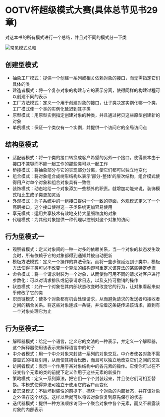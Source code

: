 # OOTV杯超级模式大赛(具体总节见书29章)

对这本书的所有模式进行一个总结，并且对不同的模式分一下类

![常见模式总和](picture/第二十九章/常见模式总和.png)

## 创建型模式

- 抽象工厂模式：提供一个创建一系列或相关依赖对象的接口，而无需指定它们具体的类
- 建造者模式：将一个复杂对象的构建与它的表示分离，使得同样的构建过程可以创建不同的表示
- 工厂方法模式：定义一个用于创建对象的接口，让子类决定实例化哪一个类，工厂模式使一个类的实例化延迟到其子类
- 原型模式：用原型实例指定创建对象的种类，并且通过拷贝这些原型创建新的对象
- 单例模式：保证一个类仅有一个实例，并提供一个访问它的全局访问点

## 结构型模式

- 适配器模式：将一个类的接口转换成客户希望的另外一个接口。使得原本由于接口不兼容而不能一起工作的那些类可以一起工作
- 桥接模式：将抽象部分与它的实现部分分离，使它们都可以独立地变化
- 组合模式：将对象组合成树形结构以表示‘部分-整体’的层次结构，组合模式使得用户对单个对象和组合对象具有一致性
- 装饰模式：动态地给一个对象添加一些额外的职责。就增加功能来说，装饰模式相比生成子类更加灵活
- 外观模式：为子系统中的一组接口提供一个一致的界面，外观模式定义了一个高层接口，这个接口使得这一子类系统更加容易使用
- 享元模式：运用共享技术有效地支持大量细粒度的对象
- 代理模式：为其他对象提供一种代理以控制对这个对象的访问

## 行为型模式一

- 观察者模式：定义对象间的一种一对多的依赖关系，当一个对象的状态发生改变时，所有依赖于它的对象都得到通知并被自动更新
- 模板方法模式：定义一个操作的算法骨架，而将一些步骤延迟到子类中，模板方法使得子类可以不改变一个算法的结构即可重定义该算法的某些特定步骤
- 命令模式：将一个请求封装为一个对象，从而使你可用不同的请求对客户进行参数化：可以对请求排队或记录请求日志，以及支持可撤销的操作
- 状态模式：允许一个对象在其内部状态改变时改变它的行为，让对象看起来似乎修改了它的类
- 职责链模式：使多个对象都有机会处理请求，从而避免请求的发送者和接收者之间的耦合关系。将这些对象连城一条链，并沿着这条链传递该请求，直到有一个对象处理它为止

## 行为型模式二

- 解释器模式：给定一个语言，定义它的文法的一种表示，并定义一个解释器，这个解释器使用该表示来解释语言中的句子
- 中介者模式：用一个中介对象来封装一系列的对象交互。中介者使各对象不需要显式的相互引用，从而使其耦合松散，而且可以独立地改变它们之间的交互
- 访问者模式：表示一个作用于某对象结构中的各元素的操作。它使你可以在不该变各个元素的类的前提下定义作用于这些元素的新操作
- 策略模式：定义一系列算法，把它们一个个封装起来，并且使它们可相互替换。本模式使得算法可独立于使用它的客户而变化
- 备忘录模式：不破坏封装性的前提下，捕获一个对象的内部状态，并在该对象之外保存这个状态。这样以后就可以将该对象恢复到原先保存的状态
- 迭代器模式：提供一种方法顺序访问一个聚合对象中各个元素，而又不暴露该对象的内部表示